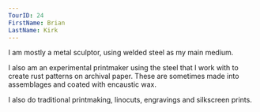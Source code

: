 ```yaml
---
TourID: 24
FirstName: Brian
LastName: Kirk
---
```

I am mostly a metal sculptor, using welded steel as my main medium.

I also am an experimental printmaker using the steel that I work with to create rust patterns on archival paper. These are sometimes made into assemblages and coated with encaustic wax.

I also do traditional printmaking, linocuts, engravings and silkscreen prints.
